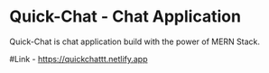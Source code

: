 # Quick-Chat - Chat Application 
Quick-Chat is chat application build with the power of MERN Stack. 

#Link - https://quickchattt.netlify.app
